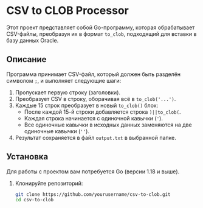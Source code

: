 # CSV to CLOB Processor

Этот проект представляет собой Go-программу, которая обрабатывает CSV-файлы, преобразуя их в формат `to_clob`, подходящий для вставки в базу данных Oracle.

## Описание

Программа принимает CSV-файл, который должен быть разделён символом `;`, и выполняет следующие шаги:

1. Пропускает первую строку (заголовки).
2. Преобразует CSV в строку, оборачивая всё в `to_clob('...')`.
3. Каждые 15 строк преобразует в новый `to_clob()` блок:
   - После каждой 15-й строки добавляется строка `)||to_clob(`.
   - Каждая строка начинается с одиночной кавычки (`'`).
   - Все одиночные кавычки в исходных данных заменяются на две одиночные кавычки (`''`).
4. Результат сохраняется в файл `output.txt` в выбранной папке.

## Установка

Для работы с проектом вам потребуется Go (версии 1.18 и выше).

1. Клонируйте репозиторий:
   ```bash
   git clone https://github.com/yourusername/csv-to-clob.git
   cd csv-to-clob
